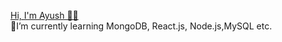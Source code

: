 [Hi, I'm Ayush 👋🏻](https://github.com/ayushsharma-1)  
🌱I’m currently learning MongoDB, React.js, Node.js,MySQL etc.
